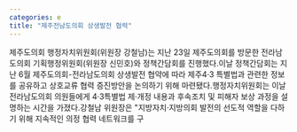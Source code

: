```yaml
---
categories: e
title: "제주전남도의회 상생발전 협력"
---
```

제주도의회 행정자치위원회(위원장 강철남)는 지난 23일 제주도의회를 방문한 전라남도의회 기획행정위원회(위원장 신민호)와 정책간담회를 진행했다.이날 정책간담회는 지난 6월 제주도의회-전라남도의회 상생발전 협약에 따라 제주4·3 특별법과 관련한 정보를 공유하고 상호교류 협력 증진방안을 논의하기 위해 마련됐다.행정자치위원회는 이날 전라남도의회 의원들에게 4·3특별법 제·개정 내용과 후속조치 및 피해자 보상 과정을 설명하는 시간을 가졌다.강철남 위원장은 "지방자치·지방의회 발전의 선도적 역할을 다하기 위해 지속적인 의정 협력 네트워크를 구